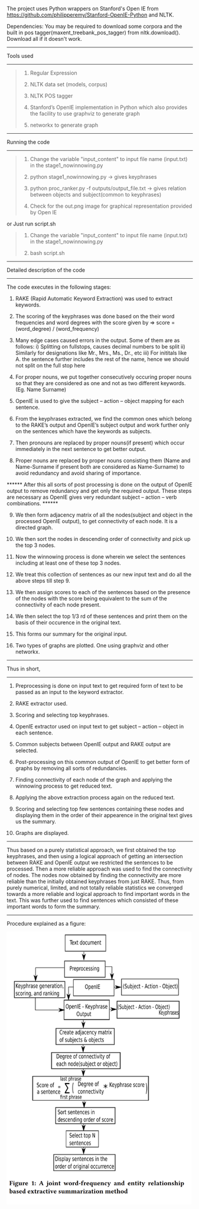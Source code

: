 The project uses Python wrappers on Stanford's Open IE from https://github.com/philipperemy/Stanford-OpenIE-Python and NLTK.

Dependencies: You may be required to download some corpora and the built in pos tagger(maxent_treebank_pos_tagger) from nltk.download(). Download all if it doesn't work.

_________________________________________________________________________________________
Tools used
_________________________________________________________________________________________

> 1) Regular Expression
> 
> 2) NLTK data set (models, corpus)
> 
> 3) NLTK POS tagger
> 
> 4) Stanford’s OpenIE implementation in Python which also provides the facility to
>    use graphviz to generate graph
> 
> 5) networkx to generate graph

_________________________________________________________________________________________
Running the code
_________________________________________________________________________________________

  
  > 1) Change the variable "input_content" to input file name (input.txt) in the stage1_nowinnowing.py 
  >   
  > 2) python stage1_nowinnowing.py -> gives keyphrases
  >
  > 3) python proc_ranker.py -f outputs/output_file.txt -> gives relation between objects and subject(common to keyphrases)
  >
  > 4) Check for the out.png image for graphical representation provided by Open IE
  
or Just run script.sh

  > 1) Change the variable "input_content" to input file name (input.txt) in the stage1_nowinnowing.py
  >
  >2) bash script.sh

_________________________________________________________________________________________
Detailed description of the code
_________________________________________________________________________________________

The code executes in the following stages:

1) RAKE (Rapid Automatic Keyword Extraction) was used to extract keywords.

2) The scoring of the keyphrases was done based on the their word frequencies and
   word degrees with the score given by => score = (word_degree) / (word_frequency)

3) Many edge cases caused errors in the output. Some of them are as follows:
    i) Splitting on fullstops, causes decimal numbers to be split
    ii) Similarly for designations like Mr., Mrs., Ms., Dr., etc
    iii) For inititals like A. the sentence further includes the rest of the name,
         hence we should not split on the full stop here

4) For proper nouns, we put together consecutively occuring proper nouns so that
   they are considered as one and not as two different keywords.(Eg. Name Surname)

5) OpenIE is used to give the subject – action – object mapping for each sentence.

6) From the keyphrases extracted, we find the common ones which belong to the RAKE’s
   output and OpenIE’s subject output and work further only on the sentences which
   have the keywords as subjects.

7) Then pronouns are replaced by proper nouns(if present) which occur immediately
   in the next sentence to get better output.

8) Proper nouns are replaced by proper nouns consisting them
   (Name and Name-Surname if present both are considered as Name-Surname)
   to avoid redundancy and avoid sharing of importance.

****** After this all sorts of post processing is done on the output of OpenIE output
to remove redundancy and get only the required output. These steps are necessary as
OpenIE gives very redundant subject – action – verb combinations. ******

9) We then form adjacency matrix of all the nodes(subject and object in the processed
   OpenIE output), to get connectivity of each node. It is a directed graph.

10) We then sort the nodes in descending order of connectivity and pick up the
    top 3 nodes.

11) Now the winnowing process is done wherein we select the sentences including
    at least one of these top 3 nodes.

12) We treat this collection of sentences as our new input text and do all the
    above steps till step 9.

13) We then assign scores to each of the sentences based on the presence of the
    nodes with the score being equivalent to the sum of the connectivity of each
    node present.

14) We then select the top 1/3 rd of these sentences and print them on the basis
    of their occurence in the original text.

15) This forms our summary for the original input.

16) Two types of graphs are plotted. One using graphviz and other networkx.



_________________________________________________________________________________________
Thus in short,
_________________________________________________________________________________________

1) Preprocessing is done on input text to get required form of text to be passed
   as an input to the keyword extractor.

2) RAKE extractor used.

3) Scoring and selecting top keyphrases.

4) OpenIE extractor used on input text to get subject – action – object
   in each sentence.

5) Common subjects between OpenIE output and RAKE output are selected.

6) Post-processing on this common output of OpenIE to get better form of graphs
   by removing all sorts of redundancies.

7) Finding connectivity of each node of the graph and applying the
   winnowing process to get reduced text.

8) Applying the above extraction process again on the reduced text.

9) Scoring and selecting top few sentences containing these nodes and displaying
   them in the order of their appearence in the original text gives us the summary.

10) Graphs are displayed.


_________________________________________________________________________________________

Thus based on a purely statistical approach, we first obtained the top keyphrases,
and then using a logical approach of getting an intersection between RAKE and OpenIE
output we restricted the sentences to be processed. Then a more reliable approach
was used to find the connectivity of nodes. The nodes now obtained by finding the
connectivity are more reliable than the initially obtained keyphrases from just RAKE.
Thus, from purely numerical, limited, and not totally reliable statistics we converged
towards a more reliable and logical approach to find important words in the  text.
This was further used to find sentences which consisted of these important words to
form the summary.
_________________________________________________________________________________________


Procedure explained as a figure:

<img src="https://github.com/architsakhadeo/Text-Summarizer/blob/master/procedure.png?raw=true" width="500">
